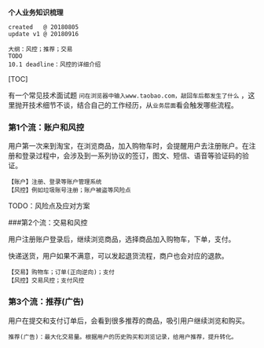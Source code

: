 **个人业务知识梳理**

```
created   @ 20180805
update v1 @ 20180916

大纲：风控；推荐；交易
TODO
10.1 deadline：风控的详细介绍 
```

[TOC]

有一个常见技术面试题 ```问在浏览器中输入www.taobao.com，敲回车后都发生了什么``` ，这里抛开技术细节不谈，结合自己的工作经历，从```业务层面```看会触发哪些流程。

### 第1个流：账户和风控

用户第一次来到淘宝，在浏览商品，加入购物车时，会提醒用户去注册账户。在注册和登录过程中，会涉及到一系列协议的签订，图文、短信、语音等验证码的验证。

```
【账户】注册、登录等账户管理系统
【风控】例如垃圾账号注册；账户被盗等风险点
```

TODO：风险点及应对方案



###第2个流：交易和风控

用户注册账户登录后，继续浏览商品，选择商品加入购物车，下单，支付。

快递送货，用户如果不满意，可以发起退货流程，商户也会对应的退款。

```
【交易】购物车；订单(正向逆向)；支付
【风控】交易风控；支付风控
```



### 第3个流：推荐(广告)

用户在提交和支付订单后，会看到很多推荐的商品，吸引用户继续浏览和购买。

```：
推荐(广告)：最大化交易量。根据用户的历史购买和浏览记录，给用户推荐，提升转化。
```




